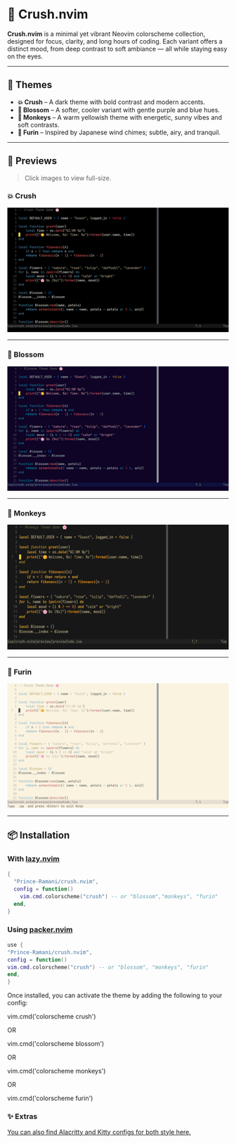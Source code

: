 # 🌸 Crush.nvim

**Crush.nvim** is a minimal yet vibrant Neovim colorscheme collection, designed for focus, clarity, and long hours of coding. Each variant offers a distinct mood, from deep contrast to soft ambiance — all while staying easy on the eyes.

---

## 🎨 Themes

- **💥 Crush** – A dark theme with bold contrast and modern accents.
- **🌼 Blossom** – A softer, cooler variant with gentle purple and blue hues.
- **🐒 Monkeys** – A warm yellowish theme with energetic, sunny vibes and soft contrasts.
- **🎐 Furin** – Inspired by Japanese wind chimes; subtle, airy, and tranquil.

---

## 📸 Previews

> Click images to view full-size.

### 💥 Crush

![Crush Theme](./preview/crush.png)

---

### 🌼 Blossom

![Blossom Theme](./preview/blossom.png)

---

### 🐒 Monkeys

![Monkeys Theme](./preview/monkeys.png)

---

### 🎐 Furin

![Furin Theme](./preview/furin.png)

---

## 📦 Installation

### With [lazy.nvim](https://github.com/folke/lazy.nvim)

```lua
{
  "Prince-Ramani/crush.nvim",
  config = function()
    vim.cmd.colorscheme("crush") -- or "blossom","monkeys", "furin"
  end,
}
```

### Using [packer.nvim](https://github.com/wbthomason/packer.nvim)

```lua
use {
"Prince-Ramani/crush.nvim",
config = function()
vim.cmd.colorscheme("crush") -- or "blossom", "monkeys", "furin"
end,
}
```

Once installed, you can activate the theme by adding the following to your config:

vim.cmd('colorscheme crush')

OR

vim.cmd('colorscheme blossom')

OR

vim.cmd('colorscheme monkeys')

OR

vim.cmd('colorscheme furin')

### ✨ Extras

[You can also find Alacritty and Kitty configs for both style here.](./extras)
